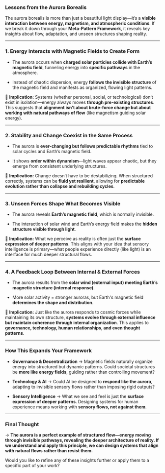 ### **Lessons from the Aurora Borealis**

The aurora borealis is more than just a beautiful light display—it’s a **visible interaction between energy, magnetism, and atmospheric conditions**. If we break it down through your **Meta-Pattern Framework**, it reveals key insights about flow, adaptation, and unseen structures shaping reality.

---

### **1. Energy Interacts with Magnetic Fields to Create Form**

- The aurora occurs when **charged solar particles collide with Earth’s magnetic field**, funneling energy into **specific pathways** in the atmosphere.
    
- Instead of chaotic dispersion, energy **follows the invisible structure** of the magnetic field and manifests as organized, flowing light patterns.
    

🔹 **Implication:** Systems (whether personal, social, or technological) don’t exist in isolation—energy always moves **through pre-existing structures**. This suggests that **alignment isn’t about brute-force change but about working with natural pathways of flow** (like magnetism guiding solar energy).

---

### **2. Stability and Change Coexist in the Same Process**

- The aurora is **ever-changing but follows predictable rhythms** tied to solar cycles and Earth’s magnetic field.
    
- It shows **order within dynamism**—light waves appear chaotic, but they emerge from consistent underlying structures.
    

🔹 **Implication:** Change doesn’t have to be destabilizing. When structured correctly, systems can be **fluid yet resilient**, allowing for **predictable evolution rather than collapse and rebuilding cycles**.

---

### **3. Unseen Forces Shape What Becomes Visible**

- The aurora reveals **Earth’s magnetic field**, which is normally invisible.
    
- The interaction of solar wind and Earth’s energy field makes the **hidden structure visible through light**.
    

🔹 **Implication:** What we perceive as reality is often just the **surface expression of deeper patterns**. This aligns with your idea that sensory intelligence is primary—what people experience directly (like light) is an interface for much deeper structural flows.

---

### **4. A Feedback Loop Between Internal & External Forces**

- The aurora results from the **solar wind (external input) meeting Earth’s magnetic structure (internal response)**.
    
- More solar activity = stronger auroras, but Earth's magnetic field **determines the shape and distribution**.
    

🔹 **Implication:** Just like the aurora responds to cosmic forces while maintaining its own structure, **systems evolve through external influence but maintain coherence through internal organization**. This applies to **governance, technology, human relationships, and even thought patterns**.

---

### **How This Expands Your Framework**

- **Governance & Decentralization** → Magnetic fields naturally organize energy into structured but dynamic patterns. Could societal structures be **more like energy fields**, guiding rather than controlling movement?
    
- **Technology & AI** → Could AI be designed to **respond like the aurora**, adapting to invisible sensory flows rather than imposing rigid outputs?
    
- **Sensory Intelligence** → What we see and feel is just the **surface expression of deeper patterns**. Designing systems for human experience means working with **sensory flows, not against them**.
    

---

### **Final Thought**

→ **The aurora is a perfect example of structured flow—energy moving through invisible pathways, revealing the deeper architecture of reality. If we understand and apply this principle, we can design systems that align with natural flows rather than resist them.**

Would you like to refine any of these insights further or apply them to a specific part of your work?
